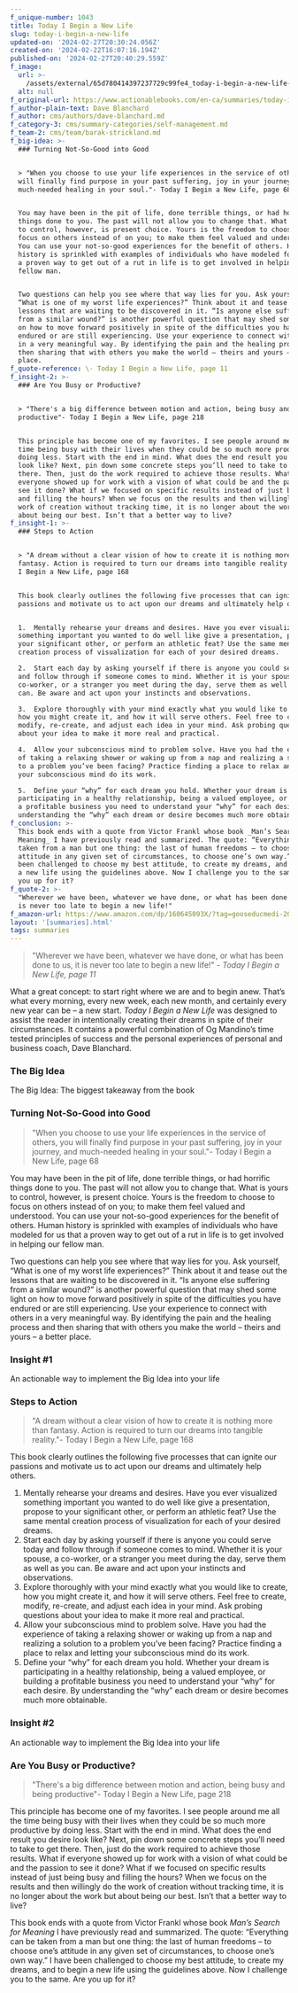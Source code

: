 ```yaml
---
f_unique-number: 1043
title: Today I Begin a New Life
slug: today-i-begin-a-new-life
updated-on: '2024-02-27T20:30:24.056Z'
created-on: '2024-02-22T16:07:16.194Z'
published-on: '2024-02-27T20:40:29.559Z'
f_image:
  url: >-
    /assets/external/65d780414397237729c99fe4_today-i-begin-a-new-life-94x144.jpeg
  alt: null
f_original-url: https://www.actionablebooks.com/en-ca/summaries/today-i-begin-a-new-life/
f_author-plain-text: Dave Blanchard
f_author: cms/authors/dave-blanchard.md
f_category-3: cms/summary-categories/self-management.md
f_team-2: cms/team/barak-strickland.md
f_big-idea: >-
  ### Turning Not-So-Good into Good


  > "When you choose to use your life experiences in the service of others, you
  will finally find purpose in your past suffering, joy in your journey, and
  much-needed healing in your soul."- Today I Begin a New Life, page 68


  You may have been in the pit of life, done terrible things, or had horrific
  things done to you. The past will not allow you to change that. What is yours
  to control, however, is present choice. Yours is the freedom to choose to
  focus on others instead of on you; to make them feel valued and understood.
  You can use your not-so-good experiences for the benefit of others. Human
  history is sprinkled with examples of individuals who have modeled for us that
  a proven way to get out of a rut in life is to get involved in helping our
  fellow man.


  Two questions can help you see where that way lies for you. Ask yourself,
  “What is one of my worst life experiences?” Think about it and tease out the
  lessons that are waiting to be discovered in it. “Is anyone else suffering
  from a similar wound?” is another powerful question that may shed some light
  on how to move forward positively in spite of the difficulties you have
  endured or are still experiencing. Use your experience to connect with others
  in a very meaningful way. By identifying the pain and the healing process and
  then sharing that with others you make the world – theirs and yours – a better
  place.
f_quote-reference: \- Today I Begin a New Life, page 11
f_insight-2: >-
  ### Are You Busy or Productive?


  > "There's a big difference between motion and action, being busy and being
  productive"- Today I Begin a New Life, page 218


  This principle has become one of my favorites. I see people around me all the
  time being busy with their lives when they could be so much more productive by
  doing less. Start with the end in mind. What does the end result you desire
  look like? Next, pin down some concrete steps you’ll need to take to get
  there. Then, just do the work required to achieve those results. What if
  everyone showed up for work with a vision of what could be and the passion to
  see it done? What if we focused on specific results instead of just being busy
  and filling the hours? When we focus on the results and then willingly do the
  work of creation without tracking time, it is no longer about the work but
  about being our best. Isn’t that a better way to live?
f_insight-1: >-
  ### Steps to Action


  > "A dream without a clear vision of how to create it is nothing more than
  fantasy. Action is required to turn our dreams into tangible reality."- Today
  I Begin a New Life, page 168


  This book clearly outlines the following five processes that can ignite our
  passions and motivate us to act upon our dreams and ultimately help others.


  1.  Mentally rehearse your dreams and desires. Have you ever visualized
  something important you wanted to do well like give a presentation, propose to
  your significant other, or perform an athletic feat? Use the same mental
  creation process of visualization for each of your desired dreams.

  2.  Start each day by asking yourself if there is anyone you could serve today
  and follow through if someone comes to mind. Whether it is your spouse, a
  co-worker, or a stranger you meet during the day, serve them as well as you
  can. Be aware and act upon your instincts and observations.

  3.  Explore thoroughly with your mind exactly what you would like to create,
  how you might create it, and how it will serve others. Feel free to create,
  modify, re-create, and adjust each idea in your mind. Ask probing questions
  about your idea to make it more real and practical.

  4.  Allow your subconscious mind to problem solve. Have you had the experience
  of taking a relaxing shower or waking up from a nap and realizing a solution
  to a problem you’ve been facing? Practice finding a place to relax and letting
  your subconscious mind do its work.

  5.  Define your “why” for each dream you hold. Whether your dream is
  participating in a healthy relationship, being a valued employee, or building
  a profitable business you need to understand your “why” for each desire. By
  understanding the “why” each dream or desire becomes much more obtainable.
f_conclusion: >-
  This book ends with a quote from Victor Frankl whose book _Man’s Search for
  Meaning_ I have previously read and summarized. The quote: “Everything can be
  taken from a man but one thing: the last of human freedoms – to choose one’s
  attitude in any given set of circumstances, to choose one’s own way.” I have
  been challenged to choose my best attitude, to create my dreams, and to begin
  a new life using the guidelines above. Now I challenge you to the same. Are
  you up for it?
f_quote-2: >-
  "Wherever we have been, whatever we have done, or what has been done to us, it
  is never too late to begin a new life!"
f_amazon-url: https://www.amazon.com/dp/160645093X/?tag=gooseducmedi-20
layout: '[summaries].html'
tags: summaries
---
```


> "Wherever we have been, whatever we have done, or what has been done to us, it is never too late to begin a new life!" _\- Today I Begin a New Life, page 11_

What a great concept: to start right where we are and to begin anew. That’s what every morning, every new week, each new month, and certainly every new year can be – a new start. _Today I Begin a New Life_ was designed to assist the reader in intentionally creating their dreams in spite of their circumstances. It contains a powerful combination of Og Mandino’s time tested principles of success and the personal experiences of personal and business coach, Dave Blanchard.

### The Big Idea

The Big Idea: The biggest takeaway from the book

### Turning Not-So-Good into Good

> "When you choose to use your life experiences in the service of others, you will finally find purpose in your past suffering, joy in your journey, and much-needed healing in your soul."- Today I Begin a New Life, page 68

You may have been in the pit of life, done terrible things, or had horrific things done to you. The past will not allow you to change that. What is yours to control, however, is present choice. Yours is the freedom to choose to focus on others instead of on you; to make them feel valued and understood. You can use your not-so-good experiences for the benefit of others. Human history is sprinkled with examples of individuals who have modeled for us that a proven way to get out of a rut in life is to get involved in helping our fellow man.

Two questions can help you see where that way lies for you. Ask yourself, “What is one of my worst life experiences?” Think about it and tease out the lessons that are waiting to be discovered in it. “Is anyone else suffering from a similar wound?” is another powerful question that may shed some light on how to move forward positively in spite of the difficulties you have endured or are still experiencing. Use your experience to connect with others in a very meaningful way. By identifying the pain and the healing process and then sharing that with others you make the world – theirs and yours – a better place.

### Insight #1

An actionable way to implement the Big Idea into your life

### Steps to Action

> "A dream without a clear vision of how to create it is nothing more than fantasy. Action is required to turn our dreams into tangible reality."- Today I Begin a New Life, page 168

This book clearly outlines the following five processes that can ignite our passions and motivate us to act upon our dreams and ultimately help others.

1.  Mentally rehearse your dreams and desires. Have you ever visualized something important you wanted to do well like give a presentation, propose to your significant other, or perform an athletic feat? Use the same mental creation process of visualization for each of your desired dreams.
2.  Start each day by asking yourself if there is anyone you could serve today and follow through if someone comes to mind. Whether it is your spouse, a co-worker, or a stranger you meet during the day, serve them as well as you can. Be aware and act upon your instincts and observations.
3.  Explore thoroughly with your mind exactly what you would like to create, how you might create it, and how it will serve others. Feel free to create, modify, re-create, and adjust each idea in your mind. Ask probing questions about your idea to make it more real and practical.
4.  Allow your subconscious mind to problem solve. Have you had the experience of taking a relaxing shower or waking up from a nap and realizing a solution to a problem you’ve been facing? Practice finding a place to relax and letting your subconscious mind do its work.
5.  Define your “why” for each dream you hold. Whether your dream is participating in a healthy relationship, being a valued employee, or building a profitable business you need to understand your “why” for each desire. By understanding the “why” each dream or desire becomes much more obtainable.

### Insight #2

An actionable way to implement the Big Idea into your life

### Are You Busy or Productive?

> "There's a big difference between motion and action, being busy and being productive"- Today I Begin a New Life, page 218

This principle has become one of my favorites. I see people around me all the time being busy with their lives when they could be so much more productive by doing less. Start with the end in mind. What does the end result you desire look like? Next, pin down some concrete steps you’ll need to take to get there. Then, just do the work required to achieve those results. What if everyone showed up for work with a vision of what could be and the passion to see it done? What if we focused on specific results instead of just being busy and filling the hours? When we focus on the results and then willingly do the work of creation without tracking time, it is no longer about the work but about being our best. Isn’t that a better way to live?

This book ends with a quote from Victor Frankl whose book _Man’s Search for Meaning_ I have previously read and summarized. The quote: “Everything can be taken from a man but one thing: the last of human freedoms – to choose one’s attitude in any given set of circumstances, to choose one’s own way.” I have been challenged to choose my best attitude, to create my dreams, and to begin a new life using the guidelines above. Now I challenge you to the same. Are you up for it?
